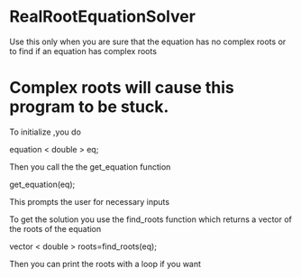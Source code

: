 # RealRootEquationSolver

Use this only when you are sure that the equation 
has no complex roots or to find if an equation has
complex roots

# Complex roots will cause this program to be stuck.


<p>
To initialize ,you do<br \></p>
   equation &lt double &gt eq;
<p>

Then you call the the get_equation function</p>
  get_equation(eq); 
<p>
This prompts the user for necessary inputs<br \></p>


<p>  
To get the solution you use  the find_roots function
which returns a vector of the roots of the equation</p>
  vector &lt double &gt roots=find_roots(eq);
<p>  


Then you can print the roots with a loop if you want
</p>
